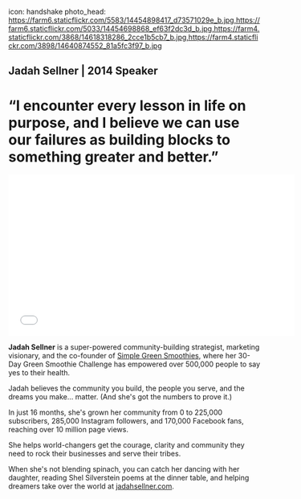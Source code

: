 icon: handshake
photo_head: https://farm6.staticflickr.com/5583/14454898417_d73571029e_b.jpg,https://farm6.staticflickr.com/5033/14454698868_ef63f2dc3d_b.jpg,https://farm4.staticflickr.com/3868/14618318286_2cce1b5cb7_b.jpg,https://farm4.staticflickr.com/3898/14640874552_81a5fc3f97_b.jpg

## Jadah Sellner | 2014 Speaker

# “I encounter every lesson in life on purpose, and I believe we can use our failures as building blocks to something greater and better.”

<div class="zig-zags_blue"></div>

<iframe src="//player.vimeo.com/video/102690002?byline=0&amp;portrait=0&amp;color=adbf27" width="570" height="321" frameborder="0" webkitallowfullscreen mozallowfullscreen allowfullscreen></iframe>

<div class="line-canvas"></div>

**Jadah Sellner** is a super-powered community-building strategist, marketing visionary, and the co-founder of <a href="http://simplegreensmoothies.com" target="_blank">Simple Green Smoothies</a>, where her 30-Day Green Smoothie Challenge has empowered over 500,000 people to say yes to their health.

Jadah believes the community you build, the people you serve, and the dreams you make… matter. (And she's got the numbers to prove it.)

In just 16 months, she's grown her community from 0 to 225,000 subscribers, 285,000 Instagram followers, and 170,000 Facebook fans, reaching over 10 million page views.

She helps world-changers get the courage, clarity and community they need to rock their businesses and serve their tribes. 

When she's not blending spinach, you can catch her dancing with her daughter, reading Shel Silverstein poems at the dinner table, and helping dreamers take over the world at <a href="http://jadahsellner.com" target="_blank">jadahsellner.com</a>.
